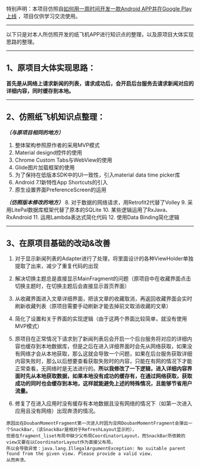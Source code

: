特别声明：本项目仿照自[如何用一周时间开发一款Android APP并在Google Play上线](https://github.com/TonnyL/PaperPlane/wiki/%E5%A6%82%E4%BD%95%E7%94%A8%E4%B8%80%E5%91%A8%E6%97%B6%E9%97%B4%E5%BC%80%E5%8F%91%E4%B8%80%E6%AC%BEAndroid-APP%E5%B9%B6%E5%9C%A8Google-Play%E4%B8%8A%E7%BA%BF) ，项目仅供学习交流使用。

----------

以下只是对本人所仿照开发的纸飞机APP进行知识点的整理，以及原项目大体实现思路的整理。

----------

1、原项目大体实现思路：
-------
**首先是从网络上请求新闻的列表，请求成功后，会开启后台服务去请求新闻对应的详细内容，同时缓存到本地。**

----------

2、仿照纸飞机知识点整理：
-------

***（与原项目相同的地方）***
 1. 整体架构参照原作者的采用MVP模式
 2. Material designd控件的使用
 3. Chrome Custom Tabs与WebView的使用
 4. Glide图片加载框架的使用
 5. 为了保持在低版本SDK中的UI一致性，引入material data time picker库
 6. Android 7.1新特性App Shortcuts的引入
 7. 原生设置界面PreferenceScreen的运用

***（仿照版本修改的地方）***
 8. 对于数据的网络请求，用Retrofit2代替了Volley
 9. 采用LitePal数据库框架代替了原本的SQLite
 10. 某些逻辑运用了RxJava、RxAndroid
 11. 运用Lambda表达式简化代码
 12. 使用Data Binding简化逻辑

----------

3、在原项目基础的改动&改善
-------

 1. 对于显示新闻列表的Adapter进行了处理，将里面设计的各种ViewHolder单独提取了出来，减少了重复代码的出现

 2. 解决切换主题总是直接显示MainFragment的问题（原项目中在收藏界面点击切换主题时，在切换主题后会直接显示首页界面）
 
 3. 从收藏界面进入文章详细界面，把该文章的收藏取消，再返回收藏界面会实时刷新收藏列表（原项目需要手动刷新才能去掉前文取消收藏的文章）
 
 4. 简化了设置和关于界面的实现逻辑（由于这两个界面比较简单，就没有使用MVP模式）
 
 5. 原项目在正常情况下请求到了新闻列表后会开启一个后台服务将对应的详细内容也缓存到本地数据库，但是之后在进入详细界面时会先从网络获取，如果没有网络才会从本地获取，那么这就会导致一个问题，如果在后台服务获取详细内容失败时，那么以后想要查看获取失败时的内容，只能在有网的情况下才能正常查看，无网络时是无法进行的。**所以我修改了一下逻辑，进入详细内容界面时先从本地获取数据，如果本地没有成功的缓存有，在通过网络获取，获取成功的同时也会缓存到本地，这样就能避免上述的特殊情况，且能够节省用户流量。**
 
 6. 修复了在进入应用时没有缓存有本地数据且没有网络的情况下（如第一次进入应用且没有网络）出现奔溃的情况。

```
原因出在DoubanMomentFragment第一次进入时因为没网DoubanMomentFragment会弹出一个SnackBar，（该SnackBar是相对于RefreshLayout显示的），
但是在fragment_liset布局中缺少父布局CoordinatorLayout，而SnackBar所依赖的view又要在以CoordinatorLayout作为直接父布局，
所以会导致异常：java.lang.IllegalArgumentException: No suitable parent found from the given view. Please provide a valid view.
从而奔溃。
```
